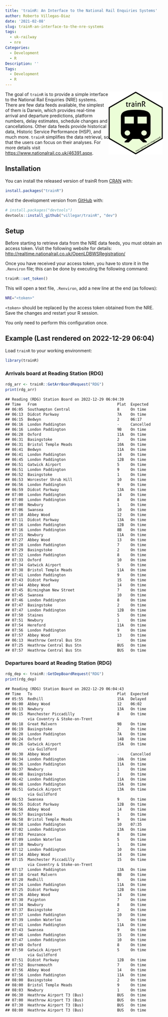 ```yaml
---
title: 'trainR: An Interface to the National Rail Enquiries Systems'
author: Roberto Villegas-Diaz
date: '2021-02-08'
slug: trainR-an-interface-to-the-nre-systems
tags:
  - uk-railway
  - nre
Categories:
  - Development
  - R
Description: ''
Tags:
  - Development
  - R
---
```


<img src="https://raw.githubusercontent.com/villegar/trainR/main/inst/images/logo.png" alt="logo" align="right" height=200px/>

The goal of `trainR` is to provide a simple interface to the 
National Rail Enquiries (NRE) systems. There are few data feeds 
available, the simplest of them is Darwin, which provides real-time 
arrival and departure predictions, platform numbers, delay estimates, 
schedule changes and cancellations. Other data feeds provide historical 
data, Historic Service Performance (HSP), and much more. `trainR` 
simplifies the data retrieval, so that the users can focus on their 
analyses. For more details visit 
https://www.nationalrail.co.uk/46391.aspx.

## Installation

You can install the released version of trainR from [CRAN](https://CRAN.R-project.org) with:

``` r
install.packages("trainR")
```

And the development version from [GitHub](https://github.com/) with:

``` r
# install.packages("devtools")
devtools::install_github("villegar/trainR", "dev")
```

## Setup
Before starting to retrieve data from the NRE data feeds, you must obtain an access token. 
Visit the following website for details: http://realtime.nationalrail.co.uk/OpenLDBWSRegistration/

Once you have received your access token, you have to store it in the `.Renviron` file; this can be 
done by executing the following command:


```r
trainR::set_token()
```

This will open a text file, `.Renviron`, add a new line at the end (as follows):

```bash
NRE="<token>"
```

`<token>` should be replaced by the access token obtained from the NRE. Save the changes and restart 
your R session.

You only need to perform this configuration once.

## Example (Last rendered on 2022-12-29 06:04)

Load `trainR` to your working environment:

```r
library(trainR)
```

### Arrivals board at Reading Station (RDG)


```r
rdg_arr <- trainR::GetArrBoardRequest("RDG")
print(rdg_arr)
```

```
## Reading (RDG) Station Board on 2022-12-29 06:04:39
## Time   From                                    Plat  Expected
## 06:05  Southampton Central                     8     On time
## 06:13  Didcot Parkway                          7A    On time
## 06:15  Bedwyn                                  2     06:17
## 06:16  London Paddington                       -     Cancelled
## 06:16  London Paddington                       9B    On time
## 06:28  Oxford                                  11A   On time
## 06:31  Basingstoke                             2     On time
## 06:31  Bristol Temple Meads                    10A   On time
## 06:41  Bedwyn                                  11A   On time
## 06:41  London Paddington                       14    On time
## 06:45  London Paddington                       12B   On time
## 06:51  Gatwick Airport                         5     On time
## 06:51  London Paddington                       9     On time
## 06:52  Basingstoke                             1     On time
## 06:53  Worcester Shrub Hill                    10    On time
## 06:56  London Paddington                       9     On time
## 06:59  Didcot Parkway                          13A   On time
## 07:00  London Paddington                       14    On time
## 07:00  London Paddington                       8     On time
## 07:00  Newbury                                 1     On time
## 07:06  Swansea                                 10    On time
## 07:10  Abbey Wood                              12    On time
## 07:11  Didcot Parkway                          13A   On time
## 07:16  London Paddington                       12B   On time
## 07:16  London Paddington                       8B    On time
## 07:21  Newbury                                 11A   On time
## 07:27  Abbey Wood                              13    On time
## 07:28  London Paddington                       7     On time
## 07:29  Basingstoke                             2     On time
## 07:32  London Paddington                       8     On time
## 07:33  Oxford                                  10    On time
## 07:34  Gatwick Airport                         5     On time
## 07:38  Bristol Temple Meads                    11A   On time
## 07:41  London Paddington                       9     On time
## 07:43  Didcot Parkway                          15    On time
## 07:44  Abbey Wood                              14    On time
## 07:45  Birmingham New Street                   7     On time
## 07:45  Swansea                                 10    On time
## 07:46  London Paddington                       8     On time
## 07:47  Basingstoke                             2     On time
## 07:47  London Paddington                       12B   On time
## 07:50  Staines                                 5     On time
## 07:51  Newbury                                 1     On time
## 07:54  Hereford                                11A   On time
## 07:56  London Paddington                       9     On time
## 07:57  Abbey Wood                              13    On time
## 06:13  Heathrow Central Bus Stn                -     On time
## 07:25  Heathrow Central Bus Stn                BUS   On time
## 07:57  Heathrow Central Bus Stn                BUS   On time
```

### Departures board at Reading Station (RDG)


```r
rdg_dep <- trainR::GetDepBoardRequest("RDG")
print(rdg_dep)
```

```
## Reading (RDG) Station Board on 2022-12-29 06:04:43
## Time   To                                      Plat  Expected
## 05:55  Redhill                                 15A   Delayed
## 06:00  Abbey Wood                              12    06:02
## 06:13  Newbury                                 13A   On time
## 06:15  Manchester Piccadilly                   8     On time
##        via Coventry & Stoke-on-Trent           
## 06:18  Great Malvern                           9B    On time
## 06:19  Basingstoke                             2     On time
## 06:20  London Paddington                       7A    On time
## 06:24  Oxford                                  14B   On time
## 06:26  Gatwick Airport                         15A   On time
##        via Guildford                           
## 06:30  Abbey Wood                              -     Cancelled
## 06:34  London Paddington                       10A   On time
## 06:36  London Paddington                       11A   On time
## 06:37  Newbury                                 1     On time
## 06:40  Basingstoke                             2     On time
## 06:42  London Paddington                       11A   On time
## 06:48  London Paddington                       15A   On time
## 06:51  Gatwick Airport                         13A   On time
##        via Guildford                           
## 06:53  Swansea                                 9     On time
## 06:55  Didcot Parkway                          12B   On time
## 06:56  Abbey Wood                              14    On time
## 06:57  Basingstoke                             1     On time
## 06:58  Bristol Temple Meads                    9     On time
## 06:58  London Paddington                       10    07:35
## 07:02  London Paddington                       13A   On time
## 07:03  Penzance                                8     On time
## 07:09  London Waterloo                         5     On time
## 07:10  Newbury                                 1     On time
## 07:12  London Paddington                       10    On time
## 07:14  Abbey Wood                              14    On time
## 07:15  Manchester Piccadilly                   15    On time
##        via Coventry & Stoke-on-Trent           
## 07:17  London Paddington                       13A   On time
## 07:18  Great Malvern                           8B    On time
## 07:20  Redhill                                 5     On time
## 07:24  London Paddington                       11A   On time
## 07:25  Didcot Parkway                          12B   On time
## 07:26  Abbey Wood                              14    On time
## 07:30  Paignton                                7     On time
## 07:34  Newbury                                 8     On time
## 07:37  Basingstoke                             2     On time
## 07:37  London Paddington                       10    On time
## 07:39  London Waterloo                         5     On time
## 07:41  London Paddington                       11A   On time
## 07:43  Swansea                                 9     On time
## 07:46  London Paddington                       15    On time
## 07:47  London Paddington                       10    On time
## 07:49  Oxford                                  8     On time
## 07:50  Gatwick Airport                         5     On time
##        via Guildford                           
## 07:51  Didcot Parkway                          12B   On time
## 07:52  Bournemouth                             7     On time
## 07:56  Abbey Wood                              14    On time
## 07:56  London Paddington                       11A   On time
## 08:00  Basingstoke                             2     On time
## 08:00  Bristol Temple Meads                    9     On time
## 08:03  Newbury                                 1     On time
## 06:30  Heathrow Airport T3 (Bus)               BUS   On time
## 07:00  Heathrow Airport T3 (Bus)               BUS   On time
## 07:30  Heathrow Airport T3 (Bus)               BUS   On time
## 08:00  Heathrow Airport T3 (Bus)               BUS   On time
```
